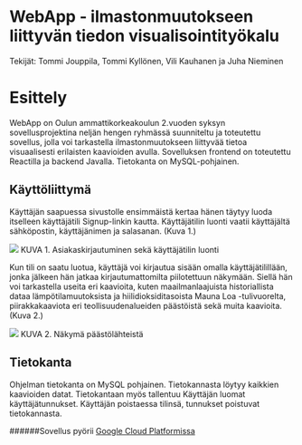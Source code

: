 # WebApp  -  ilmastonmuutokseen liittyvän tiedon visualisointityökalu

Tekijät:  Tommi Jouppila, Tommi Kyllönen, Vili Kauhanen ja Juha Nieminen


# Esittely

WebApp on  Oulun ammattikorkeakoulun 2.vuoden syksyn sovellusprojektina neljän hengen ryhmässä  suunniteltu ja toteutettu sovellus, jolla voi tarkastella ilmastonmuutokseen liittyvää tietoa visuaalisesti erilaisten kaavioiden avulla. Sovelluksen frontend on toteutettu Reactilla  ja backend Javalla. Tietokanta on MySQL-pohjainen.

## Käyttöliittymä

Käyttäjän saapuessa sivustolle ensimmäistä kertaa hänen täytyy luoda itselleen käyttäjätili Signup-linkin kautta. Käyttäjätilin luonti vaatii käyttäjältä sähköpostin, käyttäjänimen ja salasanan.  (Kuva 1.)

![](https://media.discordapp.net/attachments/1047466096673947653/1053252381850206218/image.png)
KUVA 1. Asiakaskirjautuminen sekä käyttäjätilin luonti

Kun tili on saatu luotua, käyttäjä voi kirjautua sisään omalla käyttäjätilillään, jonka jälkeen hän  jatkaa kirjautumattomilta piilotettuun näkymään.  Siellä hän  voi tarkastella useita eri kaavioita,  kuten maailmanlaajuista historiallista dataa lämpötilamuutoksista ja  hiilidioksiditasoista Mauna Loa -tulivuorelta, piirakkakaaviota eri teollisuudenalueiden päästöistä sekä muita  kaavioita. (Kuva 2.)

![](https://cdn.discordapp.com/attachments/1047466096673947653/1053252395301347379/image.png)
KUVA 2. Näkymä päästölähteistä

## Tietokanta

Ohjelman tietokanta on MySQL pohjainen. Tietokannasta löytyy kaikkien kaavioiden datat. Tietokantaan myös tallentuu Käyttäjän luomat käyttäjätunnukset. Käyttäjän poistaessa tilinsä, tunnukset poistuvat tietokannasta.

######Sovellus pyörii [Google Cloud Platformissa](webproject-370907.ew.r.appspot.com ".")
